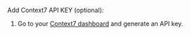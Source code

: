 Add Context7 API KEY (optional):

1. Go to your [Context7 dashboard](https://context7.com/dashboard) and generate an API key.
